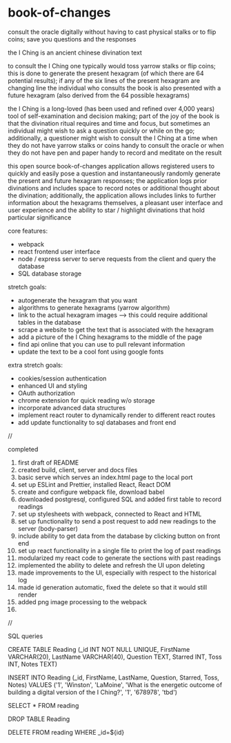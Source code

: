 # book-of-changes
consult the oracle digitally without having to cast physical stalks or to flip coins; save you questions and the responses

the I Ching is an ancient chinese divination text

to consult the I Ching one typically would toss yarrow stalks or flip coins; this is done to generate the present hexagram (of which there are 64 potential results); if any of the six lines of the present hexagram are changing line the individual who consults the book is also presented with a future hexagram (also derived from the 64 possible hexagrams)

the I Ching is a long-loved (has been used and refined over 4,000 years) tool of self-examination and decision making; part of the joy of the book is that the divination ritual requires and time and focus, but sometimes an individual might wish to ask a question quickly or while on the go; additionally, a questioner might wish to consult the I Ching at a time when they do not have yarrow stalks or coins handy to consult the oracle or when they do not have pen and paper handy to record and meditate on the result

this open source book-of-changes application allows registered users to quickly and easily pose a question and instantaneously randomly generate the present and future hexagram responses; the application logs prior divinations and includes space to record notes or additional thought about the divination; additionally, the application allows includes links to further information about the hexagrams themselves, a pleasant user interface and user experience and the ability to star / highlight divinations that hold particular significance

core features:
 - webpack
 - react frontend user interface
 - node / express server to serve requests from the client and query the database
 - SQL database storage
 
stretch goals:
 - autogenerate the hexagram that you want
 - algorithms to generate hexagrams (yarrow algorithm)
 - link to the actual hexagram images --> this could require additional tables in the database
 - scrape a website to get the text that is associated with the hexagram
 - add a picture of the I Ching hexagrams to the middle of the page
 - find api online that you can use to pull relevant information
 - update the text to be a cool font using google fonts

 extra stretch goals:
 - cookies/session authentication
 - enhanced UI and styling
 - OAuth authorization
 - chrome extension for quick reading w/o storage
 - incorporate advanced data structures
 - implement react router to dynamically render to different react routes
 - add update functionality to sql databases and front end

//

completed

1. first draft of README
2. created build, client, server and docs files
3. basic serve which serves an index.html page to the local port
4. set up ESLint and Prettier, installed React, React DOM
5. create and configure webpack file, download babel
6. downloaded postgresql, configured SQL and added first table to record readings
7. set up stylesheets with webpack, connected to React and HTML
8. set up functionality to send a post request to add new readings to the server (body-parser)
9. include ability to get data from the database by clicking button on front end
10. set up react functionality in a single file to print the log of past readings
11. modularized my react code to generate the sections with past readings
12. implemented the ability to delete and refresh the UI upon deleting
13. made improvements to the UI, especially with respect to the historical log
14. made id generation automatic, fixed the delete so that it would still render
15. added png image processing to the webpack
16. 

//

SQL queries

CREATE TABLE Reading (_id INT NOT NULL UNIQUE, FirstName VARCHAR(20), LastName VARCHAR(40), Question TEXT, Starred INT, Toss INT, Notes TEXT)

INSERT INTO Reading (_id, FirstName, LastName, Question, Starred, Toss, Notes) VALUES ('1', 'Winston', 'LaMoine', 'What is the energetic outcome of building a digital version of the I Ching?', '1', '678978', 'tbd')

SELECT * FROM reading

DROP TABLE Reading

DELETE FROM reading WHERE _id=${id}